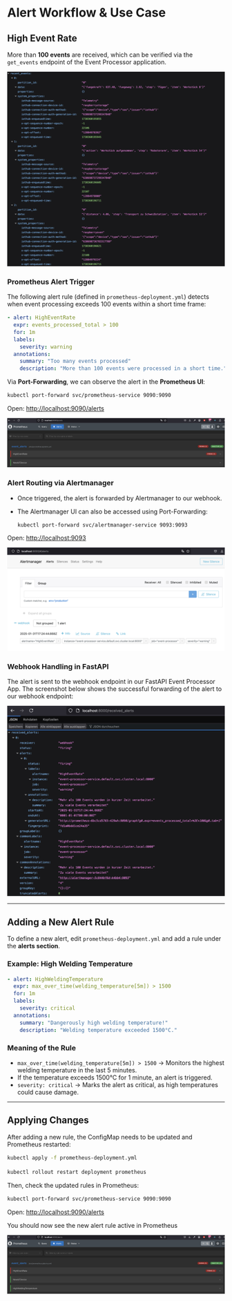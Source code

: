 # Alert Workflow & Use Case
## High Event Rate  

  More than **100 events** are received, which can be verified via the `get_events` endpoint of the Event Processor application.  

![screenshot](./screenshots/get_events.png) 

### Prometheus Alert Trigger  
  The following alert rule (defined in `prometheus-deployment.yml`) detects when event processing exceeds 100 events within a short time frame:  

  ```yaml
  - alert: HighEventRate
    expr: events_processed_total > 100
    for: 1m
    labels:
      severity: warning
    annotations:
      summary: "Too many events processed"
      description: "More than 100 events were processed in a short time."
  ```  

  Via **Port-Forwarding**, we can observe the alert in the **Prometheus UI**:  

  ```sh
  kubectl port-forward svc/prometheus-service 9090:9090
  ```

Open: [http://localhost:9090/alerts](http://localhost:9090/alerts)  

![screenshot](./screenshots/prometheus.png) 

### Alert Routing via Alertmanager  
- Once triggered, the alert is forwarded by Alertmanager to our webhook.  
- The Alertmanager UI can also be accessed using Port-Forwarding:  

  ```sh
  kubectl port-forward svc/alertmanager-service 9093:9093
  ```

Open: [http://localhost:9093](http://localhost:9093)  

![screenshot](./screenshots/alertmanager.png) 

### Webhook Handling in FastAPI  
  The alert is sent to the webhook endpoint in our FastAPI Event Processor App. The screenshot below shows the successful forwarding of the alert to our webhook endpoint:  

![screenshot](./screenshots/receivedalert.png) 

---

## Adding a New Alert Rule  

To define a new alert, edit `prometheus-deployment.yml` and add a rule under the **alerts section**.  

### Example: High Welding Temperature  

```yaml
- alert: HighWeldingTemperature  
  expr: max_over_time(welding_temperature[5m]) > 1500
  for: 1m
  labels:
    severity: critical
  annotations:
    summary: "Dangerously high welding temperature!"
    description: "Welding temperature exceeded 1500°C."
```

### Meaning of the Rule  
- `max_over_time(welding_temperature[5m]) > 1500` → Monitors the highest welding temperature in the last 5 minutes.  
- If the temperature exceeds 1500°C for 1 minute, an alert is triggered.  
- `severity: critical` → Marks the alert as critical, as high temperatures could cause damage.  

---

## Applying Changes  

After adding a new rule, the ConfigMap needs to be updated and Prometheus restarted:  

```sh
kubectl apply -f prometheus-deployment.yml  

kubectl rollout restart deployment prometheus  
```

Then, check the updated rules in Prometheus:  

```sh
kubectl port-forward svc/prometheus-service 9090:9090  
```

Open: [http://localhost:9090/alerts](http://localhost:9090/alerts)  

You should now see the new alert rule active in Prometheus

![screenshot](./screenshots/newalertrule.png) 
